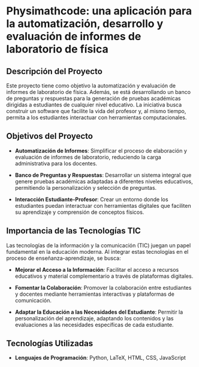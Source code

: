 # Physimathcode: una aplicación para la automatización, desarrollo y evaluación de informes de laboratorio de física

## Descripción del Proyecto

Este proyecto tiene como objetivo la automatización y evaluación de informes de laboratorio de física. Además, se está desarrollando un banco de preguntas y respuestas para la generación de pruebas académicas dirigidas a estudiantes de cualquier nivel educativo. La iniciativa busca construir un software que facilite la vida del profesor y, al mismo tiempo, permita a los estudiantes interactuar con herramientas computacionales.

## Objetivos del Proyecto

- **Automatización de Informes**: Simplificar el proceso de elaboración y evaluación de informes de laboratorio, reduciendo la carga administrativa para los docentes.
  
- **Banco de Preguntas y Respuestas**: Desarrollar un sistema integral que genere pruebas académicas adaptadas a diferentes niveles educativos, permitiendo la personalización y selección de preguntas.

- **Interacción Estudiante-Profesor**: Crear un entorno donde los estudiantes puedan interactuar con herramientas digitales que faciliten su aprendizaje y comprensión de conceptos físicos.

## Importancia de las Tecnologías TIC

Las tecnologías de la información y la comunicación (TIC) juegan un papel fundamental en la educación moderna. Al integrar estas tecnologías en el proceso de enseñanza-aprendizaje, se busca:

- **Mejorar el Acceso a la Información**: Facilitar el acceso a recursos educativos y material complementario a través de plataformas digitales.
  
- **Fomentar la Colaboración**: Promover la colaboración entre estudiantes y docentes mediante herramientas interactivas y plataformas de comunicación.
  
- **Adaptar la Educación a las Necesidades del Estudiante**: Permitir la personalización del aprendizaje, adaptando los contenidos y las evaluaciones a las necesidades específicas de cada estudiante.

## Tecnologías Utilizadas

- **Lenguajes de Programación**: Python, LaTeX, HTML, CSS, JavaScript
